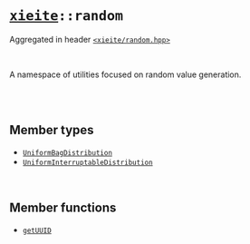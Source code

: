 # [`xieite`](../README.md)`::random`
Aggregated in header [`<xieite/random.hpp>`](../include/xieite/random.hpp)

<br/>

A namespace of utilities focused on random value generation.

<br/><br/>

## Member types
- [`UniformBagDistribution`](../docs/random/UniformBagDistribution.md)
- [`UniformInterruptableDistribution`](../docs/random/UniformInterruptableDistribution.md)

<br/>

## Member functions
- [`getUUID`](../docs/random/getUUID.md)
